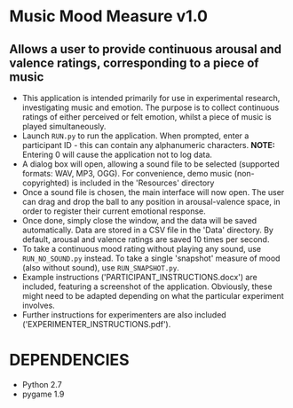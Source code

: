# Music Mood Measure v1.0
## Allows a user to provide continuous arousal and valence ratings, corresponding to a piece of music

* This application is intended primarily for use in experimental research, investigating music and emotion. The purpose is to collect continuous ratings of either perceived or felt emotion, whilst a piece of music is played simultaneously.
* Launch `RUN.py` to run the application. When prompted, enter a participant ID - this can contain any alphanumeric characters. **NOTE:** Entering 0 will cause the application not to log data.
* A dialog box will open, allowing a sound file to be selected (supported formats: WAV, MP3, OGG). For convenience, demo music (non-copyrighted) is included in the 'Resources' directory
* Once a sound file is chosen, the main interface will now open. The user can drag and drop the ball to any position in arousal-valence space, in order to register their current emotional response.
* Once done, simply close the window, and the data will be saved automatically. Data are stored in a CSV file in the 'Data' directory. By default, arousal and valence ratings are saved 10 times per second.
* To take a continuous mood rating without playing any sound, use `RUN_NO_SOUND.py` instead. To take a single 'snapshot' measure of mood (also without sound), use `RUN_SNAPSHOT.py`.
* Example instructions ('PARTICIPANT_INSTRUCTIONS.docx') are included, featuring a screenshot of the application. Obviously, these might need to be adapted depending on what the particular experiment involves.
* Further instructions for experimenters are also included ('EXPERIMENTER_INSTRUCTIONS.pdf').

# DEPENDENCIES

* Python 2.7
* pygame 1.9
